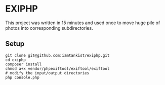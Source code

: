 # EXIPHP

This project was written in 15 minutes and used once to move huge pile of photos into corresponding subdirectories.

## Setup
```
git clone git@github.com:iamtankist/exiphp.git
cd exiphp
composer install
chmod a+x vendor/phpexiftool/exiftool/exiftool
# modify the input/output directories
php console.php
```